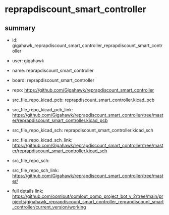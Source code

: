 # reprapdiscount_smart_controller
 
## summary 
* id: gigahawk_reprapdiscount_smart_controller_reprapdiscount_smart_controller
* user: gigahawk
* name: reprapdiscount_smart_controller
* board: reprapdiscount_smart_controller
* repo: https://github.com/Gigahawk/reprapdiscount_smart_controller
* src_file_repo_kicad_pcb: reprapdiscount_smart_controller.kicad_pcb
* src_file_repo_kicad_pcb_link: https://github.com/Gigahawk/reprapdiscount_smart_controller/tree/master/reprapdiscount_smart_controller.kicad_pcb
* src_file_repo_kicad_sch: reprapdiscount_smart_controller.kicad_sch
* src_file_repo_kicad_sch_link: https://github.com/Gigahawk/reprapdiscount_smart_controller/tree/master/reprapdiscount_smart_controller.kicad_sch

* src_file_repo_sch: 
* src_file_repo_sch_link: https://github.com/Gigahawk/reprapdiscount_smart_controller/tree/master/
* full details link: https://github.com/oomlout/oomlout_oomp_project_bot_v_2/tree/main/projects/gigahawk_reprapdiscount_smart_controller_reprapdiscount_smart_controller/current_version/working  






